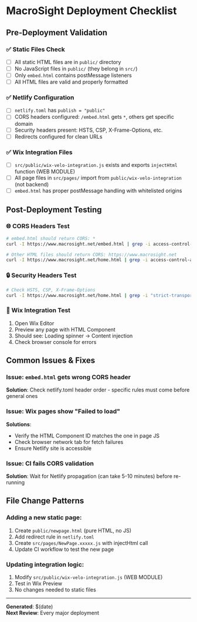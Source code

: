 # MacroSight Deployment Checklist

## Pre-Deployment Validation

### ✅ Static Files Check
- [ ] All static HTML files are in `public/` directory
- [ ] No JavaScript files in `public/` (they belong in `src/`)
- [ ] Only `embed.html` contains postMessage listeners
- [ ] All HTML files are valid and properly formatted

### ✅ Netlify Configuration
- [ ] `netlify.toml` has `publish = "public"`
- [ ] CORS headers configured: `/embed.html` gets `*`, others get specific domain
- [ ] Security headers present: HSTS, CSP, X-Frame-Options, etc.
- [ ] Redirects configured for clean URLs

### ✅ Wix Integration Files
- [ ] `src/public/wix-velo-integration.js` exists and exports `injectHtml` function (WEB MODULE)
- [ ] All page files in `src/pages/` import from `public/wix-velo-integration` (not backend)
- [ ] `embed.html` has proper postMessage handling with whitelisted origins

## Post-Deployment Testing

### 🌐 CORS Headers Test
```bash
# embed.html should return CORS: *
curl -I https://www.macrosight.net/embed.html | grep -i access-control-allow-origin

# Other HTML files should return CORS: https://www.macrosight.net
curl -I https://www.macrosight.net/home.html | grep -i access-control-allow-origin
```

### 🔒 Security Headers Test
```bash
# Check HSTS, CSP, X-Frame-Options
curl -I https://www.macrosight.net/home.html | grep -i "strict-transport-security\|content-security-policy\|x-frame-options"
```

### 📱 Wix Integration Test
1. Open Wix Editor
2. Preview any page with HTML Component
3. Should see: Loading spinner → Content injection
4. Check browser console for errors

## Common Issues & Fixes

### Issue: `embed.html` gets wrong CORS header
**Solution**: Check netlify.toml header order - specific rules must come before general ones

### Issue: Wix pages show "Failed to load"
**Solutions**: 
- Verify the HTML Component ID matches the one in page JS
- Check browser network tab for fetch failures
- Ensure Netlify site is accessible

### Issue: CI fails CORS validation
**Solution**: Wait for Netlify propagation (can take 5-10 minutes) before re-running

## File Change Patterns

### Adding a new static page:
1. Create `public/newpage.html` (pure HTML, no JS)
2. Add redirect rule in `netlify.toml`
3. Create `src/pages/NewPage.xxxxx.js` with injectHtml call
4. Update CI workflow to test the new page

### Updating integration logic:
1. Modify `src/public/wix-velo-integration.js` (WEB MODULE)
2. Test in Wix Preview
3. No changes needed to static files

---
**Generated**: $(date)  
**Next Review**: Every major deployment
